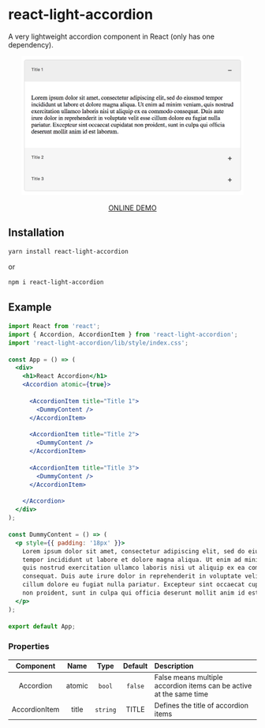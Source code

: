 # react-light-accordion
A very lightweight accordion component in React (only has one dependency).

<center>
<img src="/src/demo/demo.png" width="450"/>

[ONLINE DEMO](https://farbodsalimi.github.io/react-light-accordion/demo/)
</center>

## Installation

```bash
yarn install react-light-accordion
```

or

```bash
npm i react-light-accordion
```

## Example

```jsx
import React from 'react';
import { Accordion, AccordionItem } from 'react-light-accordion';
import 'react-light-accordion/lib/style/index.css';

const App = () => (
  <div>
    <h1>React Accordion</h1>
    <Accordion atomic={true}>

      <AccordionItem title="Title 1">
        <DummyContent />
      </AccordionItem>

      <AccordionItem title="Title 2">
        <DummyContent />
      </AccordionItem>

      <AccordionItem title="Title 3">
        <DummyContent />
      </AccordionItem>

    </Accordion>
  </div>
);

const DummyContent = () => (
  <p style={{ padding: '18px' }}>
    Lorem ipsum dolor sit amet, consectetur adipiscing elit, sed do eiusmod
    tempor incididunt ut labore et dolore magna aliqua. Ut enim ad minim veniam,
    quis nostrud exercitation ullamco laboris nisi ut aliquip ex ea commodo
    consequat. Duis aute irure dolor in reprehenderit in voluptate velit esse
    cillum dolore eu fugiat nulla pariatur. Excepteur sint occaecat cupidatat
    non proident, sunt in culpa qui officia deserunt mollit anim id est laborum.
  </p>
);

export default App;
```

### Properties

|   Component   |  Name  |   Type   |  Default  |  Description  |
|  :---------:  | :----: |  :----:  | :-------: | :----------- |
|   Accordion   | atomic |  `bool`  |  `false`  | False means multiple accordion items can be active at the same time
| AccordionItem |  title | `string` |   TITLE   | Defines the title of accordion items|
